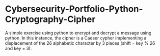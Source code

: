 # Cybersecurity-Portfolio-Python-Cryptography-Cipher

A simple exercise using python to encrypt and decrypt a message using python. In this instance, the cipher is a Caeser cypher implementing a displacement of the 26 alphabetic character by 3 places (shift = key % 26 and key = 3).
